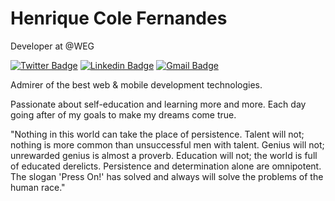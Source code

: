 # Henrique Cole Fernandes

Developer at @WEG

[![Twitter Badge](https://img.shields.io/badge/-@henriquecolef-f1f1f1?style=flat-square&labelColor=f1f1f1&logo=twitter&logoColor=black&link=https://twitter.com/henriquecolef)](https://twitter.com/henriquecolef) 
[![Linkedin Badge](https://img.shields.io/badge/-Henrique%20Cole-f1f1f1?style=flat-square&logo=Linkedin&logoColor=black&link=https://www.linkedin.com/in/henriquecole/)](https://www.linkedin.com/in/henriquecole/) 
[![Gmail Badge](https://img.shields.io/badge/-henriquecolefernandes@gmail.com-f1f1f1?style=flat-square&logo=Gmail&logoColor=black&link=mailto:henriquecolefernandes@gmail.com)](mailto:henriquecolefernandes@gmail.com)

Admirer of the best web & mobile development technologies.

Passionate about self-education and learning more and more. Each day going after of my goals to make my dreams come true.


"Nothing in this world can take the place of persistence. Talent will not; nothing is more common than unsuccessful men with talent. Genius will not; unrewarded genius is almost a proverb. Education will not; the world is full of educated derelicts. Persistence and determination alone are omnipotent. The slogan 'Press On!' has solved and always will solve the problems of the human race."
